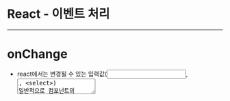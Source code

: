 # React - 이벤트 처리

------

# onChange

- react에서는 변경될 수 있는 입력값(<input>, <textarea>, <select>) 일반적으로 컴포넌트의 state로 관리하고 업데이트함.
- onChange 이벤트가 발생하면 e.target.value를 통해 이벤트 객체에 담겨있는 input 값을 읽어올 수 있음.
- 컴포넌트 return 문 안에 input 태그에 value와 onChange를 작성하고, onChange는 input의 텍스트가 바뀔 때마다 발생하는 이벤트로, 이벤트가 발생하면 handleChange 함수가 작동하며 이벤트 객체에 담긴 input 값을 setState를 통해 새로운 state로 갱신함.

```jsx
// 예시코드

function NameForm() {
  const [name, setName] = useState("");

  const handleChange = (e) => {
    setName(e.target.value);
};

return (
  <div>
    <input type = "text" value={name} onChange={handleChange}></input>
    <h1>{name}</h1>
  </div>
 )
};
```

------

# onClick

- 사용자가 클릭이라는 행동을 했을 때 발생하는 이벤트.
- 사용자의 행동에 따라 애플리케이션이 반응해야 할 때 자주 사용됨.
- onClick 이벤트에 함수를 전달할 때는 함수를 호출하는 것이 아니라 리턴문 안에서 함수를 정의하거나 리턴문 외부에서 함수를 정의 후 이벤트에 함수 자체를 전달해야 함.

```jsx
// 예시코드

function NameForm() {
  const [name, setName] = useState("");

  const handleChange = (e) => {
    setName(e.target.value);
};

const handleClick = () => {
  alert(name);
}; 
return (
  <div className = "App">
    <h1>Event handler practice</h1>
    <input type = "text" value={name} onChange={handleChange}></input>
    <button onClick={alert(name)>Button</button> 
    <h1>{name}</h1>
  </div>
 )
};
```

- onChange 예시에 버튼을 추가하여 버튼 클릭 시 <input> tag에 입력한 이름이 alert을 통해 알리 창이 팝업 되도록 추가 구현한 코드임.

------

## 참고 자료

- https://velog.io/@ko9612/React-이벤트-처리

------